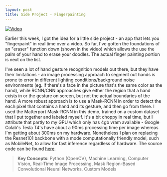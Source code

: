 ```yaml
---
layout: post
title: Side Project - Fingerpainting
---
```

<!-- 
Need to take file id from sharable link and stick it into a new format... ie: if https://drive.google.com/file/d/<FILE_ID>/view?usp=sharing is the sharable link, make it: https://drive.google.com/uc?export=view&id=<FILE_ID>
-->

[![Video](https://drive.google.com/uc?export=view&id=1Jmhx7iZ_OHfoR-M_ndZ_UFMtyiZHc0Lg)](https://drive.google.com/file/d/1a1NFsWVs_xlhgb0FV8ehbv2VC7uQHslN/view?usp=sharing "Fingerpainting Demo")

Earlier this week, I got the idea for a little side project - an app that lets you "fingerpaint" in real time over a video. So far, I've gotten the foundations of an "eraser" function down (shown in the video) which allows the use the palm of your hand to erase your doodles. The actual finger painting portion is next on the list.

I've seen a lot of hand gesture recognition models out there, but they have their limitations - an image processing approach to segment out hands is prone to error in different lighting conditions/background noise environments (eg. if there's a face in the picture that's the same color as the hand), while RCNN/CNN approaches give either the region that a hand exists in or the gesture on screen, but not the actual boundaries of the hand. A more robust approach is to use a Mask-RCNN in order to detect the each pixel that contains a hand and its gesture, and then go from there. I used the Matterport Mask-RCNN in this demo, trained on a custom dataset that I put together and labeled myself. It's a bit choppy in real time, but I attribute that partly to my GPU which only has 4gb vram available - Google Colab's Tesla T4's have about a 90ms processing time per image whereas I'm getting about 300ms on my hardware. Nonetheless I plan on replacing the Resnet101 backbone with a mode computationally friendly model, such as MobileNet, to allow for fast inference regardless of hardware. The source code can be found <a href="https://github.com/stevebottos/fingerpainting" target="_blank">here</a>.
> **Key Concepts**: Python (OpenCV), Machine Learning, Computer Vision, Real-Time Image Processing, Mask Region-Based Convolutional Neural Networks, Custom Models
